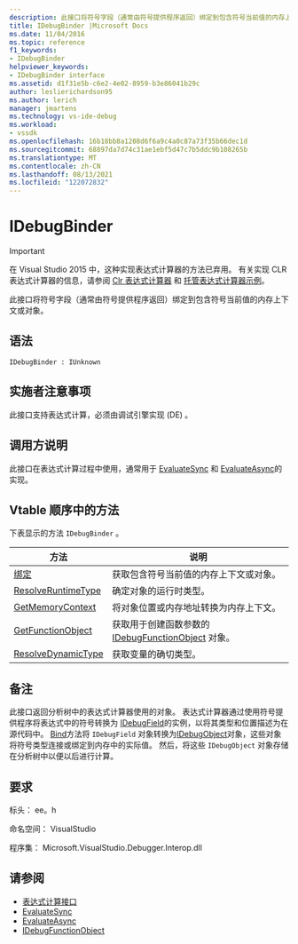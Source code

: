 ```yaml
---
description: 此接口将符号字段（通常由符号提供程序返回）绑定到包含符号当前值的内存上下文或对象。
title: IDebugBinder |Microsoft Docs
ms.date: 11/04/2016
ms.topic: reference
f1_keywords:
- IDebugBinder
helpviewer_keywords:
- IDebugBinder interface
ms.assetid: d1f31e5b-c6e2-4e02-8959-b3e86041b29c
author: leslierichardson95
ms.author: lerich
manager: jmartens
ms.technology: vs-ide-debug
ms.workload:
- vssdk
ms.openlocfilehash: 16b18bb8a1208d6f6a9c4a0c87a73f35b66dec1d
ms.sourcegitcommit: 68897da7d74c31ae1ebf5d47c7b5ddc9b108265b
ms.translationtype: MT
ms.contentlocale: zh-CN
ms.lasthandoff: 08/13/2021
ms.locfileid: "122072832"
---
```

# <a name="idebugbinder"></a>IDebugBinder
> [!IMPORTANT]
> 在 Visual Studio 2015 中，这种实现表达式计算器的方法已弃用。 有关实现 CLR 表达式计算器的信息，请参阅 [Clr 表达式计算器](https://github.com/Microsoft/ConcordExtensibilitySamples/wiki/CLR-Expression-Evaluators) 和 [托管表达式计算器示例](https://github.com/Microsoft/ConcordExtensibilitySamples/wiki/Managed-Expression-Evaluator-Sample)。

 此接口将符号字段（通常由符号提供程序返回）绑定到包含符号当前值的内存上下文或对象。

## <a name="syntax"></a>语法

```
IDebugBinder : IUnknown
```

## <a name="notes-for-implementers"></a>实施者注意事项
 此接口支持表达式计算，必须由调试引擎实现 (DE) 。

## <a name="notes-for-callers"></a>调用方说明
 此接口在表达式计算过程中使用，通常用于 [EvaluateSync](../../../extensibility/debugger/reference/idebugexpression2-evaluatesync.md) 和 [EvaluateAsync](../../../extensibility/debugger/reference/idebugexpression2-evaluateasync.md)的实现。

## <a name="methods-in-vtable-order"></a>Vtable 顺序中的方法
 下表显示的方法 `IDebugBinder` 。

|方法|说明|
|------------|-----------------|
|[绑定](../../../extensibility/debugger/reference/idebugbinder-bind.md)|获取包含符号当前值的内存上下文或对象。|
|[ResolveRuntimeType](../../../extensibility/debugger/reference/idebugbinder-resolveruntimetype.md)|确定对象的运行时类型。|
|[GetMemoryContext](../../../extensibility/debugger/reference/idebugbinder-getmemorycontext.md)|将对象位置或内存地址转换为内存上下文。|
|[GetFunctionObject](../../../extensibility/debugger/reference/idebugbinder-getfunctionobject.md)|获取用于创建函数参数的 [IDebugFunctionObject](../../../extensibility/debugger/reference/idebugfunctionobject.md) 对象。|
|[ResolveDynamicType](../../../extensibility/debugger/reference/idebugbinder-resolvedynamictype.md)|获取变量的确切类型。|

## <a name="remarks"></a>备注
 此接口返回分析树中的表达式计算器使用的对象。 表达式计算器通过使用符号提供程序将表达式中的符号转换为 [IDebugField](../../../extensibility/debugger/reference/idebugfield.md)的实例，以将其类型和位置描述为在源代码中。 [Bind](../../../extensibility/debugger/reference/idebugbinder-bind.md)方法将 `IDebugField` 对象转换为[IDebugObject](../../../extensibility/debugger/reference/idebugobject.md)对象，这些对象将符号类型连接或绑定到内存中的实际值。 然后，将这些 `IDebugObject` 对象存储在分析树中以便以后进行计算。

## <a name="requirements"></a>要求
 标头： ee。h

 命名空间： VisualStudio

 程序集： Microsoft.VisualStudio.Debugger.Interop.dll

## <a name="see-also"></a>请参阅
- [表达式计算接口](../../../extensibility/debugger/reference/expression-evaluation-interfaces.md)
- [EvaluateSync](../../../extensibility/debugger/reference/idebugexpression2-evaluatesync.md)
- [EvaluateAsync](../../../extensibility/debugger/reference/idebugexpression2-evaluateasync.md)
- [IDebugFunctionObject](../../../extensibility/debugger/reference/idebugfunctionobject.md)
